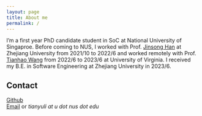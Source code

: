 ```yaml
---
layout: page
title: About me
permalink: /
---
```


<!-- {% include image.html url="images/photo.jpg" caption="" max_width="300px" align="right" %} -->

I’m a first year PhD candidate student in SoC at National University of Singaproe. Before coming to NUS,
I worked with Prof. [Jinsong Han] at Zhejiang University from 2021/10 to 2022/6 and worked remotely with Prof. [Tianhao Wang] from 2022/6 to 2023/6 at University of Virginia. I received my B.E. in Software Engineering at Zhejiang University in 2023/6.

## Contact


[Github] <br />
[Email]  or  *tianyuli at u dot nus dot edu* <br />

[Jinsong Han]: https://person.zju.edu.cn/hanjinsong
[Tianhao Wang]: https://tianhao.wang/
[Github]: https://github.com/lty12b9b0a1
[Email]: mailto:tianyuli@u.nus.edu
